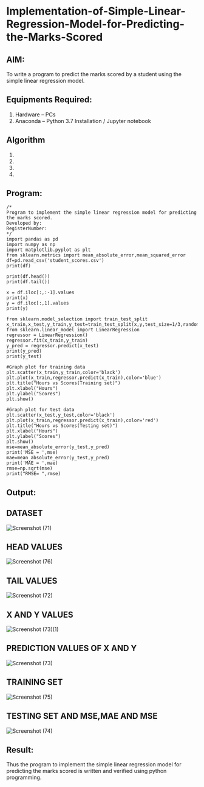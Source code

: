 # Implementation-of-Simple-Linear-Regression-Model-for-Predicting-the-Marks-Scored

## AIM:
To write a program to predict the marks scored by a student using the simple linear regression model.

## Equipments Required:
1. Hardware – PCs
2. Anaconda – Python 3.7 Installation / Jupyter notebook

## Algorithm
1. 
2. 
3. 
4. 

## Program:
```
/*
Program to implement the simple linear regression model for predicting the marks scored.
Developed by: 
RegisterNumber:  
*/
import pandas as pd
import numpy as np
import matplotlib.pyplot as plt
from sklearn.metrics import mean_absolute_error,mean_squared_error
df=pd.read_csv('student_scores.csv')
print(df)

print(df.head())
print(df.tail())

x = df.iloc[:,:-1].values
print(x)
y = df.iloc[:,1].values
print(y)

from sklearn.model_selection import train_test_split
x_train,x_test,y_train,y_test=train_test_split(x,y,test_size=1/3,random_state=0)
from sklearn.linear_model import LinearRegression
regressor = LinearRegression()
regressor.fit(x_train,y_train)
y_pred = regressor.predict(x_test)
print(y_pred)
print(y_test)

#Graph plot for training data
plt.scatter(x_train,y_train,color='black')
plt.plot(x_train,regressor.predict(x_train),color='blue')
plt.title("Hours vs Scores(Training set)")
plt.xlabel("Hours")
plt.ylabel("Scores")
plt.show()

#Graph plot for test data
plt.scatter(x_test,y_test,color='black')
plt.plot(x_train,regressor.predict(x_train),color='red')
plt.title("Hours vs Scores(Testing set)")
plt.xlabel("Hours")
plt.ylabel("Scores")
plt.show()
mse=mean_absolute_error(y_test,y_pred)
print('MSE = ',mse)
mae=mean_absolute_error(y_test,y_pred)
print('MAE = ',mae)
rmse=np.sqrt(mse)
print("RMSE= ",rmse)
```

## Output:

## DATASET
![Screenshot (71)](https://github.com/user-attachments/assets/66cb55b4-9048-4f22-a5f7-5e4bbf7069d9)

## HEAD VALUES
![Screenshot (76)](https://github.com/user-attachments/assets/9af85c60-5f5d-44ea-9df9-2c2700540ac3)

## TAIL VALUES
![Screenshot (72)](https://github.com/user-attachments/assets/9235711a-cde1-4ef7-8dbf-31e48bfda55b)

## X AND Y VALUES
![Screenshot (73)(1)](https://github.com/user-attachments/assets/d0920126-89c6-415c-8fa2-f9f6953a64b2)

## PREDICTION VALUES OF X AND Y
![Screenshot (73)](https://github.com/user-attachments/assets/b7a9d0ee-e7e7-4838-a071-9cc868193226)

## TRAINING SET
![Screenshot (75)](https://github.com/user-attachments/assets/d7e3f30d-9071-4ec2-83e9-7e6c13c58af1)

## TESTING SET AND MSE,MAE AND MSE
![Screenshot (74)](https://github.com/user-attachments/assets/f6b098f4-6a79-4450-8c57-efc6cd3d8b84)

## Result:
Thus the program to implement the simple linear regression model for predicting the marks scored is written and verified using python programming.
